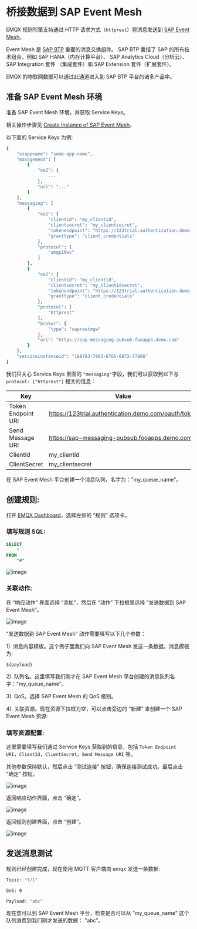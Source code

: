 # 桥接数据到 SAP Event Mesh

EMQX 规则引擎支持通过 HTTP 请求方式（`httprest`）将消息发送到 [SAP Event Mesh](https://help.sap.com/viewer/bf82e6b26456494cbdd197057c09979f/Cloud/en-US)。

Event Mesh 是 [SAP BTP](https://www.sap.com/products/business-technology-platform.html) 重要的消息交换组件。
SAP BTP 囊括了 SAP 的所有技术组合，例如 SAP HANA（内存计算平台）、 SAP Analytics Cloud（分析云）、
SAP Integration 套件 （集成套件）和 SAP Extension 套件（扩展套件）。

EMQX 的物联网数据可以通过此通道进入到 SAP BTP 平台的诸多产品中。

## 准备 SAP Event Mesh 环境

准备 SAP Event Mesh 环境，并获取 Service Keys。

相关操作步骤见 [Create Instance of SAP Event Mesh](https://developers.sap.com/tutorials/cp-enterprisemessaging-instance-create.html)。

以下面的 Service Keys 为例:

```bash
{
    "xsappname": "some-app-name",
    "management": [
        {
            "oa2": {
                ...
            },
            "uri": "..."
        }
    ],
    "messaging": [
        {
            "oa2": {
                "clientid": "my_clientid",
                "clientsecret": "my_clientsecret",
                "tokenendpoint": "https://123trial.authentication.demo.com/oauth/token",
                "granttype": "client_credentials"
            },
            "protocol": [
                "amqp10ws"
            ]
        },
        {
            "oa2": {
                "clientid": "my_clientid",
                "clientsecret": "my_clientidsecret",
                "tokenendpoint": "https://123trial.authentication.demo.com/oauth/token",
                "granttype": "client_credentials"
            },
            "protocol": [
                "httprest"
            ],
            "broker": {
                "type": "saprestmgw"
            },
            "uri": "https://sap-messaging-pubsub.fooapps.demo.com"
        }
    ],
    "serviceinstanceid": "188783-7893-8765-8872-77866"
}
```

我们只关心 Service Keys 里面的 `"messaging"`字段，我们可以获取到以下与 `protocol: ["httprest"]` 相关的信息：

| Key                | Value|
|--------------------|------------------------------|
| Token Endpoint URI | https://123trial.authentication.demo.com/oauth/token |
| Send Message URI | https://sap-messaging-pubsub.fooapps.demo.com |
| ClientId | my_clientid |
| ClientSecret | my_clientsecret |

在 SAP Event Mesh 平台创建一个消息队列，名字为："my_queue_name"。

## 创建规则:

打开 [EMQX Dashboard](http://127.0.0.1:18083/#/rules)，选择左侧的 “规则” 选项卡。

### 填写规则 SQL:

```sql
SELECT
    *
FROM
    "#"
```

![image](./assets/rule-engine/zh_sap_rule_sql.png)

### 关联动作:

在 “响应动作” 界面选择 “添加”，然后在 “动作” 下拉框里选择 “发送数据到 SAP Event Mesh”。

![image](./assets/rule-engine/zh_sap_action.png)

“发送数据到 SAP Event Mesh” 动作需要填写以下几个参数：

1). 消息内容模板。这个例子里我们向 SAP Event Mesh 发送一条数据，消息模板为:

```
${payload}
```

2). 队列名。这里填写我们刚才在 SAP Event Mesh 平台创建的消息队列名字："my_queue_name"。

3). QoS。选择 SAP Event Mesh 的 QoS 级别。

4). 关联资源。现在资源下拉框为空，可以点击旁边的 “新建” 来创建一个 SAP Event Mesh 资源:

### 填写资源配置:

这里需要填写我们通过 Service Keys 获取到的信息，包括 `Token Endpoint URI`，`ClientId`，`ClientSecret`，`Send Message URI` 等。

其他参数保持默认，然后点击 “测试连接” 按钮，确保连接测试成功。最后点击 “确定” 按钮。

![image](./assets/rule-engine/zh_sap_resource.png)

返回响应动作界面，点击 “确定”。

![image](./assets/rule-engine/zh_sap_action_1.png)

返回规则创建界面，点击 “创建”。

![image](./assets/rule-engine/zh_sap_rule_sql_1.png)

## 发送消息测试

规则已经创建完成，现在使用 MQTT 客户端向 emqx 发送一条数据:

```bash
Topic: "t/1"

QoS: 0

Payload: "abc"
```

现在您可以到 SAP Event Mesh 平台，检查是否可以从 "my_queue_name" 这个队列消费到我们刚才发送的数据： "abc"。
